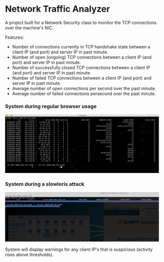 # Network Traffic Analyzer

A project built for a Network Security class to monitor the TCP connections over the machine's NIC.

Features:
  - Number of connections currently in TCP handshake state between a client IP (and port) and server IP in past minute.
  - Number of open (ongoing) TCP connections between a client IP (and port) and server IP in past minute.
  - Number of successfully closed TCP connections between a client IP (and port) and server IP in past minute.
  - Number of failed TCP connections between a client IP (and port) and server IP in past minute.
  - Average number of open connections per second over the past minute.
  - Average number of failed connections persecond over the past minute.

### System during regular browser usage
![Regular Browser Usage](photos/terminalOutput.png?raw=true "Regular Browser Usage")


### System during a slowloris attack
![Slow loris Attack](photos/slowloris_attack.png?raw=true "Slowloris Attack")

System will display warnings for any client IP's that is suspicious (activity rises above thresholds).
